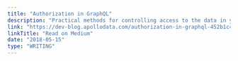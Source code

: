 ```yaml
---
title: "Authorization in GraphQL"
description: "Practical methods for controlling access to the data in your API"
link: "https://dev-blog.apollodata.com/authorization-in-graphql-452b1c402a9"
linkTitle: "Read on Medium"
date: "2018-05-15"
type: "WRITING"
---
```

